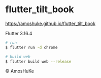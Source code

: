 # flutter_tilt_book

https://amoshuke.github.io/flutter_tilt_book

Flutter 3.16.4

```sh
# run
$ flutter run -d chrome

# build web
$ flutter build web --release
```
© AmosHuKe

